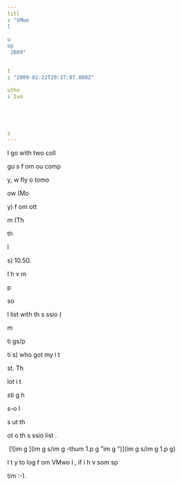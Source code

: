 ```yaml
---
titl
: "VMwo
l
 
u
op
 2009"


t
: "2009-02-22T20:37:07.000Z"

utho
: Ivo 





s
---
```


I go with two coll

gu
s f
om ou
 comp

y, w
 fly o
 tomo

ow (Mo


y) f
om 
ott



m (Th
 

th

l


s) 10.50. 

I h
v
 m


 
 p

so

l list with th
 s
ssio
 (


 m

ti
gs/p

ti
s) who got my i
t


st. Th


 


 lot i
t


sti
g h


s-o
 l

s 
ut th
 


 
ot o
 th
 s
ssio
 list .

 [![im
g
](im
g
s/im
g
-thum
1.p
g "im
g
")](im
g
s/im
g
1.p
g)

I t
y to 
log f
om VMwo
l
, if i h
v
 som
 sp


 tim
 :-).






